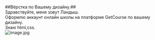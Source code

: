 ##Вёрстка по Вашему дизайну.##  
Здравствуйте, меня зовут Ландыш.  
Оформлю аккаунт онлайн школы на платформе GetCourse по вашему дизайну.  
Знаю html,css.  
![image.jpg](https://postimg.cc/9DZtDgxS)